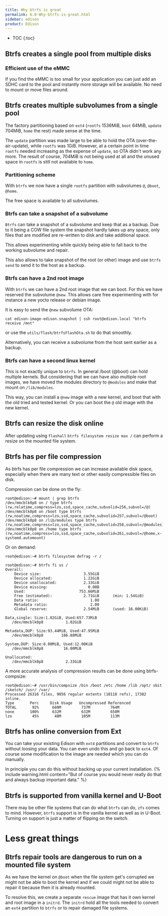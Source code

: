 ```yaml
---
title: Why btrfs is great
permalink: 6.0-Why-btrfs-is-great.html
sidebar: edison
product: Edison
---
```

* TOC
{:toc}
## Btrfs creates a single pool from multiple disks

### Efficient use of the eMMC

If you find the eMMC is too small for your application you can just add an SDHC card to the pool and instantly more storage will be available. No need to mount or move files around.

## Btrfs creates multiple subvolumes from a single pool

The factory partitioning based on `ext4` (`rootfs` 1536MiB, `boot` 64MiB, `update` 704MiB, `home` the rest) made sense at the time.

The `update` partition was made large to be able to hold the OTA (over-the-air-update), while `rootfs` was 1GiB. However, at a certain point in time `rootfs` needed increasing as the expense of `update`, so OTA didn't work any more. The result of course, 704MiB is not being used at all and the unused space in `rootfs` is still not available to `home`.
### Partitioning scheme
With `btrfs` we now have a single `rootfs` partition with subvolumes `@`, `@boot`, `@home`. 

The free space is available to all subvolumes.

### Btrfs can take a snapshot of a subvolume
`Btrfs` can take a snapshot of a subvolume and keep that as a backup. Due to it being a COW file system the snapshot hardly takes up any space, only files that are modified are re-written to disk and take additional space.

This allows experimenting while quickly being able to fall back to the working subvolume and repair.

This also allows to take snapshot of the root (or other) image and use `btrfs send` to send it to the host as a backup.

### Btrfs can have a 2nd root image
With `btrfs` we can have a 2nd root image that we can boot. For this we have reserved the subvolume `@new`. This allows care free experimenting with for instance a new yocto release or debian image.

It is easy to send the `@new` subvolume OTA:
```
cat edison-image-edison.snapshot | ssh root@edison.local "btrfs receive /mnt"
```
or use the `utils/flash/btrfsFlashOta.sh` to do that smoothly.

Alternatively, you can receive a subvolume from the host sent earlier as a backup.

### Btrfs can have a second linux kernel
This is not exactly unique to `btrfs`. In general /boot (@boot) can hold multiple kernels. But considering that we can have also multiple root images, we have moved the modules directory to `@modules` and make that mount on `/lib/modules`.

This way, you can install a `@new` image with a new kernel, and boot that with the old tried and tested kernel. Or you can boot the `@` old image with the new kernel.

## Btrfs can resize the disk online
After updating using `flashall` `btrfs filesystem resize max /` can perform a resize on the mounted file system.

## Btrfs has per file compression
As btrfs has per file compression we can increase available disk space, especially  when there are many text or other easily compressible files on disk.

Compression can be done on the fly:
```
root@edison:~# mount | grep btrfs
/dev/mmcblk0p8 on / type btrfs (rw,relatime,compress=lzo,ssd,space_cache,subvolid=256,subvol=/@)
/dev/mmcblk0p8 on /boot type btrfs (rw,noatime,compress=lzo,ssd,space_cache,subvolid=257,subvol=/@boot)
/dev/mmcblk0p8 on /lib/modules type btrfs (rw,noatime,compress=lzo,ssd,space_cache,subvolid=258,subvol=/@modules)
/dev/mmcblk0p8 on /home type btrfs (rw,noatime,compress=lzo,ssd,space_cache,subvolid=261,subvol=/@home,x-systemd.automount)
```
Or on demand:
```
root@edison:~# btrfs filesystem defrag -r /
```

```
root@edison:~# btrfs fi us /
Overall:
    Device size:                   3.55GiB
    Device allocated:              1.22GiB
    Device unallocated:            2.33GiB
    Device missing:                  0.00B
    Used:                        753.66MiB
    Free (estimated):              2.71GiB      (min: 1.54GiB)
    Data ratio:                       1.00
    Metadata ratio:                   2.00
    Global reserve:                2.54MiB      (used: 16.00KiB)

Data,single: Size:1.02GiB, Used:657.73MiB
   /dev/mmcblk0p8          1.02GiB

Metadata,DUP: Size:93.44MiB, Used:47.95MiB
   /dev/mmcblk0p8        186.88MiB

System,DUP: Size:8.00MiB, Used:12.00KiB
   /dev/mmcblk0p8         16.00MiB

Unallocated:
   /dev/mmcblk0p8          2.33GiB
```
A more accurate analysis of compression results can be done using btrfs-compsize:
```
root@edison:~# /usr/bin/compsize /bin /boot /etc /home /lib /opt/ sbit /sketch/ /usr/ /var/
Processed 26316 files, 9056 regular extents (10118 refs), 17382 inline.
Type       Perc     Disk Usage   Uncompressed Referenced  
TOTAL       92%      680M         737M         764M       
none       100%      632M         632M         650M       
lzo         45%       48M         105M         113M       
```

## Btrfs has online conversion from Ext
You can take your existing Edison with `ext4` partitions and convert to `btrfs` without loosing your data. You can even undo this and go back to `ext4`. Of course some modification to the image are needed which you can do manually.

In principle you can do this without backing up your current installation.
{% include warning.html content="But of course you would never really do that and always backup important data." %}

## Btrfs is supported from vanilla kernel and U-Boot
There may be other file systems that can do what `btrfs` can do, `zfs` comes to mind. However, `btrfs` support is in the vanilla kernel as well as in U-Boot. Turning on support is just a matter of flipping on the switch.

# Less great things
## Btrfs repair tools are dangerous to run on a mounted file system
As we have the kernel on `@boot` when the file system get's corrupted we might not be able to boot the kernel and if we could might not be able to repair it because then it is already mounted.

To resolve this, we create a separate `rescue` image that has it own kernel and root image in a `initrd`. The `initrd` hold all the tools needed to convert an `ext4` partition to `btrfs` or to repair damaged file systems.
